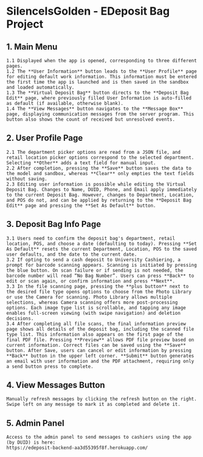 #  SilenceIsGolden - EDeposit Bag Project


## 1. **Main Menu**
    1.1 Displayed when the app is opened, corresponding to three different pages.
    1.2 The **User Information** button leads to the **User Profile** page for editing default work information. This information must be entered the first time the app is launched and is then saved in the sandbox and loaded automatically.
    1.3 The **Virtual Deposit Bag** button directs to the **Deposit Bag Edit** page, where previously filled User Information is auto-filled as default (if available, otherwise blank).
    1.4 The **View Messages** button navigates to the **Message Box** page, displaying communication messages from the server program. This button also shows the count of received but unresolved events.

## 2. **User Profile Page**
    2.1 The department picker options are read from a JSON file, and retail location picker options correspond to the selected department. Selecting **Other** adds a text field for manual input.
    2.2 After completion, pressing the **Save** button saves the data to the model and sandbox, whereas **Clear** only empties the text fields without saving.
    2.3 Editing user information is possible while editing the Virtual Deposit Bag. Changes to Name, DUID, Phone, and Email apply immediately to the current Deposit Bag. However, changes to Department, Location, and POS do not, and can be applied by returning to the **Deposit Bag Edit** page and pressing the **Set As Default** button.

## 3. **Deposit Bag Info Page**
    3.1 Users need to confirm the deposit bag's department, retail location, POS, and choose a date (defaulting to today). Pressing **Set As Default** resets the current Department, Location, POS to the saved user defaults, and the date to the current date.
    3.2 If opting to send a cash deposit to University Cashiering, a prompt for barcode scanning appears. Scanning is initiated by pressing the blue button. On scan failure or if sending is not needed, the barcode number will read “No Bag Number”. Users can press **Back** to edit or scan again, or confirm information and press **Next**.
    3.3 In the file scanning page, pressing the **plus button** next to the desired file type opens options to choose from the Photo Library or use the Camera for scanning. Photo Library allows multiple selections, whereas Camera scanning offers more post-processing options. Each image type list is scrollable, and tapping any image enables full-screen viewing (with swipe navigation) and deletion decisions.
    3.4 After completing all file scans, the final information preview page shows all details of the deposit bag, including the scanned file type list. This information also appears on the first page of the final PDF file. Pressing **Preview** allows PDF file preview based on current information. Correct files can be saved using the **Save** button. After Save, users can cancel or edit information by pressing **Back** button in the upper left corner. **Submit** button generates an email with user information and the PDF attachment, requiring only a send button press to complete.

## 4. **View Messages Button**
    Manually refresh messages by clicking the refresh button on the right. Swipe left on any message to mark it as completed and delete it.

## 5. **Admin Panel**
    Access to the admin panel to send messages to cashiers using the app (by DUID) is here:
    https://edeposit-backend-aa3d55395f8f.herokuapp.com/
